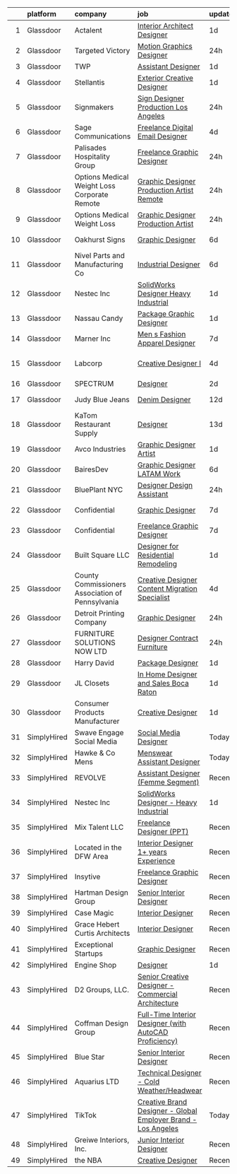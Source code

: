 

|    | platform    | company                                          | job                                                                                                                                                                                                                                                                                                                                                                                                                                                                                                                                                                                                                                                                                                                                                                                                                                                                                                                                                                                                                                                                                                                                                                                                                                                                                                                    | update_time   | location                     |
|---:|:------------|:-------------------------------------------------|:-----------------------------------------------------------------------------------------------------------------------------------------------------------------------------------------------------------------------------------------------------------------------------------------------------------------------------------------------------------------------------------------------------------------------------------------------------------------------------------------------------------------------------------------------------------------------------------------------------------------------------------------------------------------------------------------------------------------------------------------------------------------------------------------------------------------------------------------------------------------------------------------------------------------------------------------------------------------------------------------------------------------------------------------------------------------------------------------------------------------------------------------------------------------------------------------------------------------------------------------------------------------------------------------------------------------------|:--------------|:-----------------------------|
|  1 | Glassdoor   | Actalent                                         | [Interior Architect Designer](https://www.glassdoor.com/partner/jobListing.htm?pos=117&ao=1110586&s=58&guid=000001814212a049ada5fd0b03de4518&src=GD_JOB_AD&t=SR&vt=w&ea=1&cs=1_46e2f46b&cb=1654670926351&jobListingId=1007922302655&cpc=88BA482E144BE5C8&jrtk=3-0-1g511583fr17e801-1g511583tmfor800-9fd0f576879443e1--6NYlbfkN0ChYVx_I3yfZ_JDY3EFoivtqvi_stwnZ_kRt8Dowt_l_Q2_lq6OPK_66ev_XDoMU8-W1kqlk4CU_yZ85khe9087lINBFgWcZ24IPMLPqdh-zH4EoGosfFuo99_2mnJ9CumvgkC_d5FCmJ3KcFWJKNHcSiuSA2DuOqKQQgyIqAwgjv0dr2o0LELzM-oDh-HANmmVrQQM7nQawuUoOAOmqK10E-fw_xmbDWnWamaGtGbWXGT2IMS5_6iT1sSuVd8i29bFY7kIFSfsrbARHQCxSMwG8GBONw6TocsKQx2Yjlzv8eF-mi_res0v1-6YJD9iTkGAE0qGZfe9UU64mwuCeQuZ3BdP0_gEJX0VeU5ks4WIADqolwc6x1vU4TpU6ZBjn90BBHJKsvDWKceMa2KAdpjzVhp65YvTMt77sP8ZoYIgn0zurkxNPh0TxOzPoiLxXaDUJnnJWDQ_lt-9KcZGWF7Aa6x5cuzfrOSEWB7wrzOjMR5HpTiiNU0AMr0fcgYvjFHxo0TUTCUAnMUfoWQPou4quT5q0yYJlj4hGfBFQ3fTdc9mzvkBf061NMTAplAXW4yHcBDG8Zn2897hlJQU0hAz517VeDLAJ0ejgVeW-UmgMeCBmj0KDUVjRORkdLl9PZkjpAdd1QDq8eAFtZtCOwfek2dmmL6apChb48RNgti270pCDwrxYH2V7kA0-XtRWi5UCrWRLqZWDG4L7cdQpafelfDJF9pNmtU_68ZVWpQ1uj1CybQK5WgXHzfJj63wIQjt2dTnWru3OEee1Fw2UhRaV3B-8mAR2ERnFJIXPMwuKcrt59Yd0NAkPJpOn3u_h36Gkc-fRe0s8q5JrLuTZjLGIzBUqIQ3Hjfs-xh9KPUWnCnV5P7RGfNTVw45kip0qxx4nv36qairAX01XULrzJ1znOF4gcIECJ5Qk1A2-JIV6ZppPzVii2rE) | 1d            | Chicago, IL                  |
|  2 | Glassdoor   | Targeted Victory                                 | [Motion Graphics Designer](https://www.glassdoor.com/partner/jobListing.htm?pos=115&ao=1110586&s=58&guid=000001814212a049ada5fd0b03de4518&src=GD_JOB_AD&t=SR&vt=w&ea=1&cs=1_7ae98aba&cb=1654670926351&jobListingId=1007923407370&cpc=34670CD602BE5E55&jrtk=3-0-1g511583fr17e801-1g511583tmfor800-744fbf6023b05ce4--6NYlbfkN0DeyJ4CP5CzwT7broxeUwKBt3co1QwKwWitRQqJu2WRZwIvvUV1CfHw8cVOVf8XQY7sasaLfabx62yfqkfir8ppmwN6qMJ_tXtxMzX0BB4X8HACc4P_KTFi7Yn0i_VeVXcQFeZbWeMOFMEK_0FU9oIbRJC4XIzZDaNwbGMdBWmssOnrDrC-ohPvrp01sy68wnaNsz7E8394Br3-XGK0R_kAi4-D_UA3jumq5QQxboFr5SEVCMd7fwJgPrlehRkoetMZlVqFXKAjDcsw2RmNQE9ZkRE3joUKJpiq31F_8kGTNWjkNZcS43fwxTLqIu5ZBeJZSYzwrpBqSZWK_G8xU_3nJNOO1CMhFOljiovZfdbhTJfKfqjahq4oNUj91SLA5UrDy5lRIlF1jRV_u6_7KLsRrBbfTcRWwlDmHC1IxJVcAwOSGpKnEFX5YVh5Nq62RmmVmlKdtLZ_9MyHyiuhYQMC9uEk86fNg0iYEe_rU-Lq2v7jyJkP6YCeV4ohR_HTh_G2KaOt6esePg%3D%3D)                                                                                                                                                                                                                                                                                                                                                                                                                                        | 24h           | Arlington, VA                |
|  3 | Glassdoor   | TWP                                              | [Assistant Designer](https://www.glassdoor.com/partner/jobListing.htm?pos=122&ao=1110586&s=58&guid=000001814212a049ada5fd0b03de4518&src=GD_JOB_AD&t=SR&vt=w&ea=1&cs=1_ef88483b&cb=1654670926352&jobListingId=1007920750664&cpc=E04C949A9101C6A2&jrtk=3-0-1g511583fr17e801-1g511583tmfor800-2dab3366bc09296a--6NYlbfkN0DdNONLqhA8z6QrX6vw37qu8cGScUjPKwqVQr3YAsb4-1kF9zPio8EJ5ykaq5lEv6lVg1JoOYZE6o4Px1Or-9Mojzqb0Abd3e5oXoVbSrG853aPvhrGe9c2IhVAOV2UHopPIxdX3p4Cjt81OUndr8Ff2XqgQRtIPpU8W8k9h0_yQxWdV4D2CpR7cJhtVrwIv4K9chLlD1XbngfEvqOaeBCuYxZDG-5Mg0spjxOMw0qCIJRc29SDv9NIRephkwLzMgB61Nx2sznU45ID9sFHc97pWNmNkAH-l7CmV8i8ApIeP_kddZN4mYVC-ONUptN8SAlVqPOAsVFMqsZQ3tFhFL6MjETqzMtsGUSq5Td2QlU282XkPXI0efE-8unLgzPujjXFm2Fu_IMgP4kXxPGnP5FJgLjbCPR4LMQ8o-QF_sRIgTKaSi6n_l7c04P9KEQ16Ke6Wkwxe3RgzkoofEdPRh4wJPN-s-HnsQWvI2eYLJ0KMPAKfqi5tbO6x8HxYtWpnfqZGijd5zskHw%3D%3D)                                                                                                                                                                                                                                                                                                                                                                                                                                              | 1d            | New York, NY                 |
|  4 | Glassdoor   | Stellantis                                       | [Exterior Creative Designer](https://www.glassdoor.com/partner/jobListing.htm?pos=125&ao=1110586&s=58&guid=000001814212a049ada5fd0b03de4518&src=GD_JOB_AD&t=SR&vt=w&cs=1_4a63b225&cb=1654670926352&jobListingId=1007921414076&cpc=47CFDC01B3F81FAC&jrtk=3-0-1g511583fr17e801-1g511583tmfor800-c1526d8ff371c54a--6NYlbfkN0ACPwgM8vN-agjfeQIp8j7bA6rWcStjIJMvSUoZk9GVGT3PenFgbY-1Wm84y3oJmon-_j6bnVF3eCUYfXVvTL_8UC0tJT669R-yplQHuvhLK1dkt5e9wYxqq7JNdlVAp4U6gOtebRFHaW7xAQ5pliSof0UuHJCx_bpmGxROE3HVbWw9lNxOGi84EurBO0l7vMi0aQuc4_0Cx13WSSsnBfxV3KekFs3tY1N3qSGxdxO-ZPyQWCpdwZo51upog83GOfSTU0zR2R82go52JR8duXukXj_zVBbm26JrZnC_wfz1WvQhACmrIQtrqMf3b3nCA7p5zMN4-3gXFmwryUUY8f7lp4i_tGoUnGwTQUZiK46pd1TPNKlPdr515w6Q2esWvQteWK09A6Ll4y0yyylnL1U9EKLXIs9m3A-AvZRQyiHUQ4rVmXVEgnLJz1JlLlUGKEP-KpHQzUU3P8iiOwEbKeKaS-gBvry3QxDCWZFKOpyFsrs1AkIijjNj3t9SOphD5GJLaiIW8eBOMBlgoFUVBhpJ-0Dtv9Ue3geIcNilA0CRIw%3D%3D)                                                                                                                                                                                                                                                                                                                                                                                                           | 1d            | Auburn Hills, MI             |
|  5 | Glassdoor   | Signmakers                                       | [Sign Designer   Production   Los Angeles ](https://www.glassdoor.com/partner/jobListing.htm?pos=126&ao=1110586&s=58&guid=000001814212a049ada5fd0b03de4518&src=GD_JOB_AD&t=SR&vt=w&ea=1&cs=1_5284d4a2&cb=1654670926353&jobListingId=1007923980200&cpc=34670CD602BE5E55&jrtk=3-0-1g511583fr17e801-1g511583tmfor800-10e96bcfcadd21c2--6NYlbfkN0BzyIYrTMR_AjNKh_kvAG8N613gtHPANQ3sdLTkrtBd-5uEBpCZnEceerHXXCxrJBQSQZO7q2z6f3tCIcYwqZnvlGfiUXUZ-eyc4HTUCR5AW65rZRw-bt4z_JMNVyVtGXZ2zQQXfXJPZP6otNShTLK1Cf2oCSCV27bCHFP3Q8lcjL209PGRMatRNusUCELndjCx667gqD4xT3nN53Ik2-fc7q66ZfqpyP5BBkK-whKqcqTj_PiScTGMNEFPcedRJ01Hdo21rTL-IO8QsZllEJqpQBI0nGW8r4rd9iW4-uJ2C8zObaJEnSTaC4hbSfHdviS28FnUB_CNZ6JZPAASMPJ6V4ckET1K5IE1A-9MYP3nXwh7DyFJphw7BwubHU-CpDlvXd_JzGkJJNUBW8fYuR1Z3UBBSH2zNXbIXeSDyFRdyyjA0sIc7hZ1FxWM03-1yA8Gr-7y_fnvm4vPBCGoe8wo7fUzrmITsmlP7K6aIuGgh8Xo1AqR41c7Yq3XyIKFwH0Fw1lqsRvCKQ%3D%3D)                                                                                                                                                                                                                                                                                                                                                                                                                       | 24h           | Los Angeles, CA              |
|  6 | Glassdoor   | Sage Communications                              | [Freelance Digital Email Designer](https://www.glassdoor.com/partner/jobListing.htm?pos=113&ao=1110586&s=58&guid=000001814212a049ada5fd0b03de4518&src=GD_JOB_AD&t=SR&vt=w&ea=1&cs=1_212c313f&cb=1654670926351&jobListingId=1007916382036&cpc=56632219D727AB75&jrtk=3-0-1g511583fr17e801-1g511583tmfor800-9138dbce5ae0f4d4--6NYlbfkN0Bw4eilJLL6njo-bmuEWNQ4kNTbq7KRyPE7FcZd-Sq0cUNIlHWg1RmZdtZxYgPgvMKCcW470oMEKm9yUfH-WhpZfbhmF4BinsG6u2z6Sv0cm_laneQccpVMRJj7W4vUwLsothWtwiHVusC3CTakdu2x4B5fb5YmBF7pJm-ZDntAkSBF-tREePaSBYMZNMS9LjNcYcRaGRFP331QnemZqyrA7Sd_cqARX9OCkSgmBEUHh9tqAFmt9bG32hB_hiPgPuuhGSw0_RVAUoOC1GD9IEV9KUs3rjJiffbJ2NJNqGOBoityG4StJ42mgshpEoGKeoYJh2bAwj6Xr4lXKJd6pzxPybOrbdTGWf8-49YfiKwbDvlQ0jLHUuF8Kl9prxqLGOHuLPRkiFLbJCxtoeJqXeyso9nqUGNGeBKlowyRDedu2g8WtX4pF7fwghSWxN6VwZqShGqsDqx5CJw_4qPFzeusU_i-xgSKz_L6lM2p8e9Hy245fGBN3wXDsRRzreF0y58Pvj2umEVcWw6kE49DQoUe)                                                                                                                                                                                                                                                                                                                                                                                                                            | 4d            | Massachusetts                |
|  7 | Glassdoor   | Palisades Hospitality Group                      | [Freelance Graphic Designer](https://www.glassdoor.com/partner/jobListing.htm?pos=121&ao=1110586&s=58&guid=000001814212a049ada5fd0b03de4518&src=GD_JOB_AD&t=SR&vt=w&ea=1&cs=1_d656f521&cb=1654670926352&jobListingId=1007924335698&cpc=6BF42D0955AE9A34&jrtk=3-0-1g511583fr17e801-1g511583tmfor800-b405e2b8cd644ee1--6NYlbfkN0D-dciPH9-XlgGA_QM7HOrLqMY4F-XGjrsbE9eoo8PYvzP2YlhXXoN_7sRlTygH8jXsHW9AhhAerFGXSZzjzXUL-2FMcYLGfFffhRGLPR6A8Cxyaq-mxTzdhVDhKA4ZrfrYplTarPFPEoWbiFJaS0BgSMr4lpI52QJ-872kShdPl5U3VQOKBkvAVJDfmwkKnyPx7x_ppnlNqeBsDLG_aqZjhXKTCxtFPFCKctFVHQxmrbKS0pb4nG0coUbqif9YJ6mm01Aw-lL_qg3F2n1UM1QckuByYm1UmjEBFXHlpzCkAI7JHfnmaanEpv3x_SnH41a-uaDzic0rzZwkGaIBGZgi66JIQ7oHwb6Y_vkNJvlkTaqU19wYei1hK_pgcZsfji8hQ6XOHWP6L8Yk1ga_Yirq7YXvujapJzAlw6WvpagZeasmX_-ZbYm5coOma-Ffn7JQJh0KU7p97QlmoM08V5sgGQskhbsC1ZQhxckS253tqXJWbKQhd4pg7Z9dUHdCArBE4ZgYE7Lt4Q%3D%3D)                                                                                                                                                                                                                                                                                                                                                                                                                                      | 24h           | Remote                       |
|  8 | Glassdoor   | Options Medical Weight Loss   Corporate  Remote  | [Graphic Designer Production Artist   Remote](https://www.glassdoor.com/partner/jobListing.htm?pos=101&ao=1110586&s=58&guid=000001814212a049ada5fd0b03de4518&src=GD_JOB_AD&t=SR&vt=w&cs=1_b56027d4&cb=1654670926348&jobListingId=1007924226699&cpc=51610AD03C13DB81&jrtk=3-0-1g511583fr17e801-1g511583tmfor800-2bf8d94c5823c0bf--6NYlbfkN0AmAiFrx6EDHmlxYwsl_Sd7CYI91iAkAKqr5ypBzonM2K9-h3HOtVLToDNI3o_6pzCXzk4SrtVfH8J3kFo5wEMzD0DvpkXXecRMRlEjc7mH5J1zl8BnTgvlx2HxHTYNpVDskgwnFMZtj7k9Sc_s5P8ya22oMSSDmAVyrsZbNQaW9oTPC9sKCFNLDXQlymv8J1yXU6WCdK8IWkrJtdaT3pg6cJlZVRmEZNZXyXmL9SHaOY_Bp8vjfjoAiZt4Bxo538rvEhyOHWB0iML4U4S35FJFKEOI9m3s598i7VkBV1tfYc8VxQ16gocc-PLR-zcdy-m5ULlF-bNM3PPdmmHO7dt-Jeviv9ibrfESWduMaNPaeOVUbtn47LKgJR3dD0nygFvn8jyESVTmpc-t_Cw6nVhtPwOxkbMTq59A6metNBeP174Ln86LihvFvBVEvceERDI610Fo2TA9_JlcuLPjedxlDqvR4FkhuXH9-GHG-r6JxjvZcXzHTWJ_5192ECmOMdV33ORgs_PxEazABPzkh84kHYf1TuyAKFO9GlMJYuvHgveCbj4Lm4nP_FFU-iUeKI16vB19LRbtkd1_o-pdZMvngx3rdBoessldmMPktl9jdVWdE42_K08ME_g8fBHtIbuyB7nRXw9Rao5WIahId1CG)                                                                                                                                                                                                                                                                                      | 24h           | Saint Petersburg, FL         |
|  9 | Glassdoor   | Options Medical Weight Loss                      | [Graphic Designer Production Artist](https://www.glassdoor.com/partner/jobListing.htm?pos=124&ao=1110586&s=58&guid=000001814212a049ada5fd0b03de4518&src=GD_JOB_AD&t=SR&vt=w&ea=1&cs=1_f846cd1c&cb=1654670926352&jobListingId=1007923979748&cpc=6BF42D0955AE9A34&jrtk=3-0-1g511583fr17e801-1g511583tmfor800-f38f455ba19e750f--6NYlbfkN0AmAiFrx6EDHmlxYwsl_Sd7CYI91iAkAKqr5ypBzonM2JJqyCfMiKAVPXQlVaobxqqfTRD9k_R5t7p3fb6Nr_6mUs0s-4SejZ5v9JiDLJLlX430he_X_peQw3nXMWE8wGP3M0e8h8eMCQYKoPb5_Vn5oFBLQeIug6q2FTJHCLwbQD_LfU_us2ssQE6GE0utKS7ojxDLUGg0FhkksYhdnmjsKMnC6qvpPrONXanhkgCS4qweYJgQVP2fR-U9oanddufTfBaUqJpSh3RpLjJDr5fFid4F4CNFC353JuubcScsOJqMfzRnObXDZlH-UriK9Njs988bj5rs-nKxQIwPwnBXFwi9gnITWdDghgbIKB8OjX0AQq0l0-qHchCX4aM6Iyybu3nXvYpW2RvxNUJWPIXq7AZgHquNi97MvUSCZz4EuqDxcwsKyCzn1pvOkFvLin_TQ1oPJLoGtyUdr9gWBcyeIn2D78nwCnqWL85n_XCAyq7UC59zlI_B-f0HjN8qckk%3D)                                                                                                                                                                                                                                                                                                                                                                                                                                            | 24h           | Remote                       |
| 10 | Glassdoor   | Oakhurst Signs                                   | [Graphic Designer](https://www.glassdoor.com/partner/jobListing.htm?pos=123&ao=1110586&s=58&guid=000001814212a049ada5fd0b03de4518&src=GD_JOB_AD&t=SR&vt=w&ea=1&cs=1_94c5c547&cb=1654670926352&jobListingId=1007909313017&cpc=5FEB1BEB8E14EF52&jrtk=3-0-1g511583fr17e801-1g511583tmfor800-f2d4373451fbf4f1--6NYlbfkN0CScRUTDNZOIsfF0KgQMqEmm1HMgqXiKB7IvQHeE1BG9Sjv-t5XrcewyGRMLidMur5Bi2owjrALbeJvAWpW1KeZN-hKuJ8Omhw5lgaEeck7FdlGQllwx_i-QLZ466QJXsf52ZqXx3gntLWqxDeSbZ1T8lpmuuppNQZQ0NFHMNxgzjL3OobKHhQ0MYDEVg3wZPAeFK2KAkImqxpOqa0Y_S6w11iVILnctsxjy-PVaemJjC4VgXcjGIYwbCL-RcK5KhFD0ehUSizPpc2sI7Vc_aH-V7WE-b-TIGYbhxz-o-ih8UWmUjpCPA6hYgapQmNsk0tFPX9HfWVcEVkRPxM_nGHuLb6Fmcwg8l_7jiFCgs2wAdIfAccmjWtvj6rChZlePGlR-J66_O_Wy5huoV-5KdUkuUSsop3ezJzJlHKeCNafXNRJ9uE09-zyRjN-8WDeWPbY3bjFCWcz1GLowJPcDk81rA4Fpso0QR7smBMOaW-osUI-IxTCXl2K)                                                                                                                                                                                                                                                                                                                                                                                                                                                                            | 6d            | Saint Petersburg, FL         |
| 11 | Glassdoor   | Nivel Parts and Manufacturing Co                 | [Industrial Designer](https://www.glassdoor.com/partner/jobListing.htm?pos=102&ao=1110586&s=58&guid=000001814212a049ada5fd0b03de4518&src=GD_JOB_AD&t=SR&vt=w&cs=1_617606c8&cb=1654670926348&jobListingId=1007910217337&cpc=6E3BAA8A94CCAB69&jrtk=3-0-1g511583fr17e801-1g511583tmfor800-bd7b2e305f1033c2--6NYlbfkN0DA492wbdG-mJyk8V0qFMHCbq8R7PK28BlCWnzpB-KEB8A2BwZ4U6-kdqG8ddVIkw6iDx8wsakqmK14T3ugaLZr3FIAhX3SNVauMBDv6jhe76DZbWoShmheR6pNmwZdeNNl7125XoTxZ9oYnxSrI0Y7m1STKUB_tM1DzKK3-neFx_S9tzoTREJFwQCEuZj4k8OWkJLDqa5SuhzKgZp6lvOT1T2GXbJkwHyLfg_tQK1hhdp7uNCltSLJREsIEs8HS6PpMyn19IaMgDphZ0ThWWx-0reraXoojF7ModJnYfpE4HcgRysqijtoaBMblJTgWLfQfWTCnrXLPrLIZ_1A9TxclKD-u22sZWdCV4-pOKtBEoRYb6S9D5VZhiJB5TNAv9MDYEmEJVYZp2fG4HznlTCHTQFCo6IRABrbcjzWWJaB7cqtbFki9Su9YTienwqcXB0IC17zMV6GHq_58lBiOk82CyuGTwqqRqZyM3tgtoSCTbFcPuERHg3lR0RNcPZVYLqTZj8QBU1SE9S43UommYjAYkFRAa7Q8bGd7e_Ete-1J7jpe4tJ2n8mXPTX7v_qQWmXzM2QovFsaNJPSK8MzICGyvw6GM73b7yJFhKUbSMdF3xL3zBGMvvfCnkqKbRtVKK4YRJr874POA%3D%3D)                                                                                                                                                                                                                                                                                                                  | 6d            | Shreveport, LA               |
| 12 | Glassdoor   | Nestec Inc                                       | [SolidWorks Designer   Heavy Industrial](https://www.glassdoor.com/partner/jobListing.htm?pos=107&ao=1110586&s=58&guid=000001814212a049ada5fd0b03de4518&src=GD_JOB_AD&t=SR&vt=w&ea=1&cs=1_3bdc4103&cb=1654670926349&jobListingId=1007921947280&cpc=70E6D4E49C80165A&jrtk=3-0-1g511583fr17e801-1g511583tmfor800-17a42584b844c19b--6NYlbfkN0CdcVd3SDA1nO7RkKTAACmPV4xEt72Vls8LI2dqcgyOeEeVurxOhNiKtqH5w4lHvswx3jpidE1A3fDnX5gqbsaivzpWnP01eMNQN3GreoiJCGpqoXKmqCSaPyu_YZouj7yuwY7rTrcs7WVivvZWu6AtuAZy7MUtPNuybkgYclaFoFLTrwYSBXxofJJDnrfhKjAO_AzT0SSmqcx4O4ssvU9pwBSKAwRmAbNJETrrWRJMQ-0J1omVT37A-jS2sVh3vRe4aEedGq7hfoUVKwuOU3cNCPc83VSbtr1oqeuuacrHclqcRB86qvwU1DClMyIDaJOs64ZzJgKOB3VJkGnHV6qIpKRK1nicTgloco5f8J6cCUGolyVQ0XmqeUmCRxqiTxDevCIzGLxjT7yURHvZbFYil9lz8R8o1U1a-whfkuWhMhEdf3UHGjSs8Ym5e-BdQNCwC7mYrE8olvRTLGcALLTQ05bbv47KDscwbyZAP1hkodPKrW-43AmAwPh0prKrwTzrn-nAw_Y_eg%3D%3D)                                                                                                                                                                                                                                                                                                                                                                                                                          | 1d            | Remote                       |
| 13 | Glassdoor   | Nassau Candy                                     | [Package   Graphic Designer](https://www.glassdoor.com/partner/jobListing.htm?pos=128&ao=1110586&s=58&guid=000001814212a049ada5fd0b03de4518&src=GD_JOB_AD&t=SR&vt=w&ea=1&cs=1_68fdab68&cb=1654670926353&jobListingId=1007920863799&cpc=07D58528F3898F33&jrtk=3-0-1g511583fr17e801-1g511583tmfor800-6f79245cc840d023--6NYlbfkN0DdXCyICXvsKlMKBVu2wrjP4QzM4LY4A1iLdQTs-B3snIwHexhsnoQSQv4x8WC4n-wwhQuR__CHBWsmWU4C7bN7zm_vOiNzFwhbRf_vfopHclB6qCH6XkPywB2yo-WBOKAKv5baLr3vADMQ6Pk5Kc0dyT4oDl6USjbnm0YPMfuxiEwEhbUUNJjk9oG6o_za4PioKbMhZXPoowDrsVwlHZA2scaz8_efY6pvNJ06g5o9Gv8qZmUvSue4FcVAl9xfLN5EysWQ6uxskc5rG4lSJvmGBVBVLf0Ci0eKzm7fM-ZDWllTfiwQAz-5YSNL8cLim2uCwC2tCcisMa6U0iE5E078Oj9NMdP3cid4yXKoOQ87VD91gBMR8MkTXMZ-7-qz-Dpcf7XtFHK9oT-EOSx9iFrO_j8kKTKjQoeoJfWICAhmUZT7AqmCwYoDFbf2faji9VnMxSBIzaNNKuUWv125pVUw7o4FT5smvZhW5a9OYPfvQ-GegRFWOBWBg7vIq4CXeME%3D)                                                                                                                                                                                                                                                                                                                                                                                                                                                    | 1d            | Hicksville, NY               |
| 14 | Glassdoor   | Marner Inc                                       | [Men s Fashion Apparel Designer](https://www.glassdoor.com/partner/jobListing.htm?pos=110&ao=1110586&s=58&guid=000001814212a049ada5fd0b03de4518&src=GD_JOB_AD&t=SR&vt=w&ea=1&cs=1_2ee73f56&cb=1654670926350&jobListingId=1007907447875&cpc=4269A4BF187C94B7&jrtk=3-0-1g511583fr17e801-1g511583tmfor800-9a2492208416aa2e--6NYlbfkN0DeyJ4CP5CzwT7broxeUwKBt3co1QwKwWitRQqJu2WRZwIvvUV1CfHwZMq8x-T9E_fQZpl1X9iMsG83oTPGdcUKy4W18gDSUHNOFUWCVEFrWhBTV66TDCpAnXxzQBkXEiqckc23nYAGpIDXepmO55T-RzRyNZdN-on8yYAJkttbuvk7n-O9BH-w-vyEpK8LqsIi4fThlLoGQ5f49JXLGUQEP2msaWtrpkgb2RGj4_5TkRWuA4XHW44yS3QiohyWH0VrNPp0hsvo9V7ubikiLTmDtw-_HBQX2bu3XzlR3xaJA3xkl1K7QDawKv1nuxmxgvLaOghpClxkS61RayD75iqFXD0hQ91ruD2lkYK__hJW_7sqzOwTjrbJOXzj0YipLeZ1OSvX7ij5-17AvrmiW38qp80WkoAhxas-226-PtXjr_ZAd-Oj2K-5Sxjz8AXaOxUvXBYk3qBIvtYQQEPa3qiMOdkS1K2OfPrQzRWygotl_w5nnNnYbb1rzvhRjn8J7Vl7lxmODdCr4RucIsgcajkf)                                                                                                                                                                                                                                                                                                                                                                                                                              | 7d            | Commerce, CA                 |
| 15 | Glassdoor   | Labcorp                                          | [Creative Designer I](https://www.glassdoor.com/partner/jobListing.htm?pos=127&ao=1110586&s=58&guid=000001814212a049ada5fd0b03de4518&src=GD_JOB_AD&t=SR&vt=w&cs=1_ecccded1&cb=1654670926353&jobListingId=1007915322097&cpc=F41FEAB56D215062&jrtk=3-0-1g511583fr17e801-1g511583tmfor800-eed278fc452282cf--6NYlbfkN0B9bOeWx5nBiDfSdbNo45Jf8B0hexpqt5VGYU8LKvdm0O-tSI42I2O9K_y_dZJFbYyGdhj_iFaUImTHZPs5yS_2wWT_UN-4t4nZr_R7-JGsCnGSnBtb1aOe7sHqoIE8zlKPAhSRVWh0USF5TDUi9gy-s7u_1oxNkW24aQHPHNXWgcvEUpnqgpdqFAkFUVrjG7d7XXkXdFLnAfaS_4Jz8W1VoCnk5jlAP6cPTCUotm91WGaOagsTMSfPlG_81FF7utDJDAlA0TcjeMn6eo9r0kBZcPgJ5--yknExDiKv6xPKk3WhtxmxU7qnbY-xpnFY_hX0nG66pZ4wfCqo8hzWpXrXxzrwx1-ISqfC0_DCPUw0I-3i6zVTZ3AQvHXAPtX-pwRVPqfHAk_ijDeGGAjHVTyBJML_0mImYQYcmHa3WnynHpPpV1jhEtRLfI0Eo_6Q6KbGyvbp_EtkjvSrHe6TZZiBfEgvJ7AfaK5c2WNCJf9vxQ4H2IIcqbSqSxi_rUGldUbd94t7Mrp6BugIbPVqmoTG)                                                                                                                                                                                                                                                                                                                                                                                                                                              | 4d            | Research Triangle Park, NC   |
| 16 | Glassdoor   | SPECTRUM                                         | [Designer](https://www.glassdoor.com/partner/jobListing.htm?pos=116&ao=1110586&s=58&guid=000001814212a049ada5fd0b03de4518&src=GD_JOB_AD&t=SR&vt=w&cs=1_10fb9abb&cb=1654670926351&jobListingId=1007919480152&cpc=C63BD00756FD6F58&jrtk=3-0-1g511583fr17e801-1g511583tmfor800-a3f6a50813156491--6NYlbfkN0CeXNZYxOzgf11O9-TFJft4I5QLQjKTqoL33Rtx55G7TvJvoeF0OvnaEShlzRsRct0wqaBCGqaTlOJeJyJbKuWaGzd5yoJaC_6M7c7qBAo4vdRxJ12A5HRGCwuev9tShg1vPRXlOjcFFnDX-E2RhUlPb55LZ9GadXjrxwCp3eMYU72WBZ9D89blI7syFTMMfl2hx5cHpVQwJt2Rw6miEhl19orjJu1cATIYJ16ACXMCV931Q6sDd46Dtd0GrukiSHefT1IVYYt1RFxS3l-4O71Q6bWN7h4u2BqlCy2sq4xp98sDmu99KhzXzI54tSVj4uhBmhVNeG5FDTJJ4PQtZ0r4-8AbDFTsR2oyGoy-t6pgBEXeG3UDsg4J1TX6VXdHPyyAnGlZ-0GZvpb54KUIVc6sOfgR2XjnDmdak2EgDlGHyuH6AeVm5b7FxCpCtyZ4Nhk%3D)                                                                                                                                                                                                                                                                                                                                                                                                                                                                                                                                           | 2d            | Denver, CO                   |
| 17 | Glassdoor   | Judy Blue Jeans                                  | [Denim Designer](https://www.glassdoor.com/partner/jobListing.htm?pos=105&ao=1110586&s=58&guid=000001814212a049ada5fd0b03de4518&src=GD_JOB_AD&t=SR&vt=w&ea=1&cs=1_87bef86a&cb=1654670926349&jobListingId=1007895103269&cpc=86909932B085C667&jrtk=3-0-1g511583fr17e801-1g511583tmfor800-f42c383fd60b05ee--6NYlbfkN0D6OFzErIGxTTHmiNy-5GsoB6lnCdVYHSjyG17Oe-EpQDcCfx67lnoWIN9KfObcMBGOROQW_qoARaA6R2-sHQg0d2aGvchxJcyhkMggt7vlMR1nHCdV9J2EhxoYnuqs6gCFNefBSA_lx0NgrQyWpVwkZ6KAijfvnQA3a9qHi-KmcRjK9T3KLP-PfCFWQzPjHE84KT7Egn3e2XfvQmVs0ijeOBNG9T2pK0BnlsVOJUBMab9-PikzjvpJHJliUMf3j_kUrRk1ztYMWZF0ArLSYiV8N2jMMjhqwd-q7sLZw33RTP8Hpn6-l85jJp4R7wMrCx7MOltm03fYLSoAo8XuEhxdt2tHOcphEpJzJhjgn_dgD_pNL4m4Qg1nXwDb1mXG_WmhCIlBN2JaZqze3UjJPZrdXYv7ssY_QQ6LWrY-XxE7l9rlIckNnHdAT8axNBBLXHHf4plCEr07jK2Rxg5tCY9JbLlDj9YJIoVTaLMW9-Kd1rnfkIzLo6IATzUCIxXfurc%3D)                                                                                                                                                                                                                                                                                                                                                                                                                                                                | 12d           | Los Angeles, CA              |
| 18 | Glassdoor   | KaTom Restaurant Supply                          | [Designer](https://www.glassdoor.com/partner/jobListing.htm?pos=129&ao=1110586&s=58&guid=000001814212a049ada5fd0b03de4518&src=GD_JOB_AD&t=SR&vt=w&cs=1_fbdd914d&cb=1654670926353&jobListingId=1007891750093&cpc=036CEF58F9688075&jrtk=3-0-1g511583fr17e801-1g511583tmfor800-9df93f6d62e82dea--6NYlbfkN0BwDIUq-f3_IN19aT5ASHDwECmRzvJI28aE8NZTd-w20d5u4L9OM0MmyBC3g6LhdfnwJOcUEk8igAw0ln5wh0_1jGIXdIJxADHyXZLn7-3WMdet2O2_m9zsdaONhSBkcG0Vg-5XQFr7WwQDr8tXUd-dvTQQiPUP8YgeqplkfRk9yMLLJ4maFJpp87rLj6jahUVECD3OdhtNovQjXJpNgK-qMYD-x_6BXJ1Nxi7nX_5LP85Q8C_bAFNlSzpwqMqwdcuJEh_-Ss6Tbx4vKING-Nwk-mO9cu77S6HsvJZ7yHzhZEQfqd5NIJtcL1d8MPCZWjFuGFcIkIy82rcpzbLB6o_flIf9CQVJerI9suDxE5KAh9cbMATPO4n9LSBg_8k3kGBfp_8563pFNKpSWvIMD50XmjX9YXMxOQAr8xP_eDdNjVf8bokdb36n6PkdFEHhpzmoJIsIMbS_pAiRdSQzh9QauH2dYzsEyJZGAUN1QVBBZYh2ruNH0GRufl_y41cf6dw%3D)                                                                                                                                                                                                                                                                                                                                                                                                                                                                           | 13d           | Kodak, TN                    |
| 19 | Glassdoor   | Avco Industries                                  | [Graphic Designer Artist](https://www.glassdoor.com/partner/jobListing.htm?pos=130&ao=1110586&s=58&guid=000001814212a049ada5fd0b03de4518&src=GD_JOB_AD&t=SR&vt=w&ea=1&cs=1_6910dd4e&cb=1654670926353&jobListingId=1007921304667&cpc=6193B0C32834B022&jrtk=3-0-1g511583fr17e801-1g511583tmfor800-91db6ecd0fbbe5cb--6NYlbfkN0Czgt19Y_Cimkkt_sNiHJBglcoit46nAJfSHrpDLEI8ZyWeW0yWOPk2bGyqEFvtfv3q0KMbcUzcAU6IqbNU1ubN_ObaCNMMHadXVD1tWknqlQUP3sJmVyb79eMCe2-MAk_tyiyCG6OC-uHSVYWIQA8e9pkHg4jO455nuvpzDWrlEfA_4rzzBNE2Ys6Nie2Q4EJ02H8NTvahxpTH6Z9X1O89zeZTXWHNwPSCSyZ0uc9Yz1IdbxtkqCDfock9XXSa3cVI7O7RmDVDuHB7ib9W4wxhJSmdpNIPoQrc7UZo7Yn274OlqQ8i05cIrMmow6YF7UJww4Z1vOxU0KMNs5ki_rAc340ys0SkmH8Izi1mwiOzCy-fG41XjUbIHWVgaqQK--Unlit3jYoynq5iGVYJrMDal0iVidEDYEk_2bGYPb0FIMDyQSje9uNl7lXXJVpD2amGAJwJmvLiqAdjfaM58_Xg98KyQEkFr4o7vL_pn_HvqAOdJC4BTHl6ZQrC-mQx3go%3D)                                                                                                                                                                                                                                                                                                                                                                                                                                                       | 1d            | Central Islip, NY            |
| 20 | Glassdoor   | BairesDev                                        | [Graphic Designer  LATAM  Work](https://www.glassdoor.com/partner/jobListing.htm?pos=114&ao=1110586&s=58&guid=000001814212a049ada5fd0b03de4518&src=GD_JOB_AD&t=SR&vt=w&cs=1_331bc815&cb=1654670926350&jobListingId=1007909606870&cpc=F41FEAB56D215062&jrtk=3-0-1g511583fr17e801-1g511583tmfor800-6e824d0ec6b315c5--6NYlbfkN0BfEGkshao4EhrCCf7LYqKO8VNtf9vkQrewuI3DmTR_-FNjQOZq6FDCm1wcPTrdsPdLSKzVEygOApq72fsDkHD1JO8qXoNlZRCjiiEmgaHs8VQHP8mjQ_IyqmJcAZTGiB5MTfkrLXwDdQklgouhZigDHk4Ewi9YYAF00Cnzsk3jTPa3i4FPVrE2hjvSuyC24hRFxw0qyT4aBYvZcKSVdfXzFL5qHkiSuBKrXikxiMBB_qoSda9DeHR0YitJclLHzhmbecINzeg86en6zPcjFhJ2EiOEQkEF6k68TDQB1B-WP0Mh38ociaBRsFNVyaLeGAcka18mgn8Omelu8UzVdCMNlxQEPga4brKePvlL752qcSI5EMn4gBbETRJyLgxY-Rupbe8RCKdw8qVfRo4LCvVFBCMUkFaU9Bn4ybmQAdEfjge50M923y_-hZ489EqqEGWlJIjo1m4tJqSW036h0Tm1EbFUFCnlCcsb2nbJw1pYc-YX6PueZ3RAG2FcU_W8XDuv_4lW8gbLmfZiF8vmDhj6ejJtigeqeqmlmAgWopM_pXAJ707I4_5Y_OW6ue-q5jstV6SC5TwsUXauaUQyI12A)                                                                                                                                                                                                                                                                                                                                                                    | 6d            | Colon, PA                    |
| 21 | Glassdoor   | BluePlant NYC                                    | [Designer Design Assistant](https://www.glassdoor.com/partner/jobListing.htm?pos=109&ao=1110586&s=58&guid=000001814212a049ada5fd0b03de4518&src=GD_JOB_AD&t=SR&vt=w&ea=1&cs=1_a49c17d5&cb=1654670926350&jobListingId=1007923850312&cpc=973E6D846143997F&jrtk=3-0-1g511583fr17e801-1g511583tmfor800-91f543ef99e26873--6NYlbfkN0DAwgduWqBP7ymGN-lTADpinz2i-23XbRAyg5ywqS-MDZ0s1IhyBz8qnll4ngTdym1rpnRunjCwEuCAAx4ln_r-2dkySqdaQOzykfWs4hJiwiCnB-e-2NGmwfDfei0WEKOv1LtdGyWems5e-mPMp_GPeEpjf5Q0xa_5KQcErNCeQWyvxSj2sacdrRXxb3IMQYpVYC7NoCBjWOfQVleLTeBz1sJASaQkKzPZg6iZGi0-Z-gxL9e8IF3M2gNrTkSq3wt2ZCPgXGnbNmlH-uRSVO8AtRSaD8UuCwNmnSwqqcmCpNgkHLYzw4NBgPULcDU3o4duOrcCBCXS1ljBMv4xy9bkyEKx4F5VYjiSSnTtYPmi822tQbeUlrdBoLOyRZvuWCbLmRCCdLI77AGGoluw44BKN7PADzI8F3qcEzuWJVdJaKRBsuujQaeeNW2dB-aEYta3WaI9KPtbyu_mg78nWzfYAqiWbe6cao-tRF-O-qqg4Zcc2qZyVeQESnaCTJCy5W7khBP3sQw6Gw%3D%3D)                                                                                                                                                                                                                                                                                                                                                                                                                                       | 24h           | Brooklyn, NY                 |
| 22 | Glassdoor   | Confidential                                     | [Graphic Designer](https://www.glassdoor.com/partner/jobListing.htm?pos=118&ao=1110586&s=58&guid=000001814212a049ada5fd0b03de4518&src=GD_JOB_AD&t=SR&vt=w&ea=1&cs=1_2de598f6&cb=1654670926351&jobListingId=1007906448952&cpc=A356F292FF34F670&jrtk=3-0-1g511583fr17e801-1g511583tmfor800-6deaec60b43fe9b3--6NYlbfkN0DHCUXGuOydi-xYFjzSZBoGOuSnOBxDJDo4sdnv4prR3Umh3nqGc4XBHvalpSMEWtyNTMhL6zGUstnBVusy5-yr2jUSYh_I9SYc8rdFL0DDyMopbGBpruuxqYzF26iAETZoCdsCf_8zU4gGaydk1vfDGjsKVv_pf8AKVQQ9jnMD-HAbS4YRGzcvS4BqwRjwEbDGYU-I5IZDuTAj9xcC9J8UGuBMdkj0Jpjodsn9mRvlQT7WvOdXikuKSskVTN7jNbqKy3A4H3C7vxKfq1HGS7GL2hy9IW8zCe7vZtPoJ41Jdcz6v72hv3GBecEnQr1NTKx5SXpf72tucMdv4FkbsTneMGbLmKnMkQp0qtPEhG2Q-RCe6OEpGE7KkTNzvq-nNEAq0Qdj75XW-YGor4qCtn78UxiuhnHTU8vpMk3iO3G4neUXTLuzCq-PuDA-tPgRFDpKZ2jVs6GaC7W4dMfzkw-BCv_DtG9-rc1UkubjSnPY0r6z-uT05ZrRo2AHLrG9qIQ%3D)                                                                                                                                                                                                                                                                                                                                                                                                                                                              | 7d            | Los Angeles, CA              |
| 23 | Glassdoor   | Confidential                                     | [Freelance Graphic Designer](https://www.glassdoor.com/partner/jobListing.htm?pos=111&ao=1110586&s=58&guid=000001814212a049ada5fd0b03de4518&src=GD_JOB_AD&t=SR&vt=w&ea=1&cs=1_d9c3b522&cb=1654670926350&jobListingId=1007907463958&cpc=2CAED5C921A5F994&jrtk=3-0-1g511583fr17e801-1g511583tmfor800-aa998eb2b6ff81f1--6NYlbfkN0AXmc0ozA-ng38EaH65ErDf9X50qwqtw0EVv_aWSftMb4XYgkFokbHaBTL4PC5j-dByB5D07M8KP08yY-yhkVOnSMav7WhqH6rF2ddrUKfninvf5CXgjVsSNwUCdOhuHss6vcsobFZm4LAk56zy_uh_8ht9OuX6D7z3LeuEWOhmKnV_d9Z7aP8L6Xij2sw1D5KfkXzV9wOb3869KKksqY4CbXFNw57lLoiBowTaG_WQeJsgp09LdD_aDxUC_Z_cZibEnFL1HWTkoLV714dp6Ek3K2bnD52647COYChlp6Zv4F4z2jln6qdurqKgPPWMIYdNBJSOw-HmykfGY1eFGrCesHn1eZqjl6_y0Zv8m5avYxK-Cqg0VGXweNOI_S4yPLxUUcUnrj1akKG7ozFN2E9CIoF4XXPygbkN-3O28ZXsKs7e28o-6pKNpvo28hYhxWOcFwwQmjuLV0fvykyWB62YllkGa5L2FgVfV4Yk79PAA4PbjVyX9pMzZ5yQSsg2RO4%3D)                                                                                                                                                                                                                                                                                                                                                                                                                                                    | 7d            | Remote                       |
| 24 | Glassdoor   | Built Square LLC                                 | [Designer for Residential Remodeling](https://www.glassdoor.com/partner/jobListing.htm?pos=108&ao=1110586&s=58&guid=000001814212a049ada5fd0b03de4518&src=GD_JOB_AD&t=SR&vt=w&ea=1&cs=1_a66e5dd8&cb=1654670926350&jobListingId=1007920973623&cpc=859E8375EF74B3CF&jrtk=3-0-1g511583fr17e801-1g511583tmfor800-6da4e28873e661aa--6NYlbfkN0DukAwDndutArnS8OT3znlJ-TW2KpK_7rZjO0LfXc6UVH5gGuOvt159ibjMogDeDzjp29eL1AUHQu5HRWEr0lD-N8kqNVUFGFcghkRBMiiTluvuBBohAxQeyeX4H8dh-9lbzb_xhUkQIuNlU_-BA3l748XjEPP5PFRrpsC8uqjq-fpdCn3LaX66Mqq8ALCWgjSNg69UODGyQl8ADYi1Eyhrjhfb0h8Kbdaj603PJ19LEdN_ej9tYzPMhHV9ewBdnOwwKmN2lsHyBCarDdG-g2gnocxNqDrYG3iMf_ciPQpBf3PLhRDp7dM54Q3h-3QVf5cqeSPHtSoUHuzpVlEeRBaQ-mUg7jFXy2vbLD3W1bfikJ98VgL4FbrPMkTU4ZO2EwdMWVFnMtQbD2t6suskdBvh3_cWzCEZjeBepHzJyEcODw-HUlPikcxGzCpCwTIrOAsG7U8zoHOCMEcwI05yY1jMqScQje6cwCsDodAwB9ANc1hGvv1-OioUixdSHmoqLFJaxacWVHdHjDS6hz1nLB1K)                                                                                                                                                                                                                                                                                                                                                                                                                         | 1d            | Seattle, WA                  |
| 25 | Glassdoor   | County Commissioners Association of Pennsylvania | [Creative Designer Content Migration Specialist](https://www.glassdoor.com/partner/jobListing.htm?pos=120&ao=1110586&s=58&guid=000001814212a049ada5fd0b03de4518&src=GD_JOB_AD&t=SR&vt=w&ea=1&cs=1_c557cd15&cb=1654670926352&jobListingId=1007916095190&cpc=32EE424DE2B657EB&jrtk=3-0-1g511583fr17e801-1g511583tmfor800-7ec5fec0b0492594--6NYlbfkN0D2qltAMJYFPl_N3ElzS-DuMThvMdU-y81t1iy4JkebmI5VM-JeUG_pAEo33eqBTg3q_5uWH_qYw3Q2g7n7_AUlHxkxi1eK2mvaqZcjYXUMVc6tnv8RaaU70TG7DK3PFVMgc9pK098VLf683SXj8qXTW8BiwDNzq9-SAChr2ENsdFj2KZiqWdFdoziDDJ3rP-EihCSs1UzE3cH13ii4prvQkjPJIniSmCml1N6MnOVaA51cFNv1zPQyfTkBYkTTxmvA7KFgD-8e48gNO6fnUa5HgGqxcBram4-XjgbzlARS85gKocXnFUiW_Ox8iYWsz5lbm98gAzNoRJlUgfPlPlNm90xUK3Ua0uq0bgHA5QflJTxGJwkHoaBA6Av9ptJ9oPksKMbaNmBsk9KgGW9x4wsxxHDVHnaaTFQEWznz8iuFGMPg4nVRrDQBlg0ucN5HY6UXa8pZ-_BGzXpapq_lzCyNdf2VeLRk0Euo1uV2CNIVXR0LfOBrPf5xlVHcXkn44ss%3D)                                                                                                                                                                                                                                                                                                                                                                                                                                | 4d            | Remote                       |
| 26 | Glassdoor   | Detroit Printing Company                         | [Graphic Designer](https://www.glassdoor.com/partner/jobListing.htm?pos=119&ao=1110586&s=58&guid=000001814212a049ada5fd0b03de4518&src=GD_JOB_AD&t=SR&vt=w&ea=1&cs=1_eef4fd00&cb=1654670926352&jobListingId=1007923406271&cpc=ABD31432EBADCA3A&jrtk=3-0-1g511583fr17e801-1g511583tmfor800-564d8dfd36e1b608--6NYlbfkN0BTT1lo8Jwdy_hu5PBsWOg-OgEs4ry3bvHurgSPaoaOHFdDZOT9dYBgCyAKPI1kxfK1rM6gnE9ewcR9LN4wdTXJsiWUqd-Pl2pcfybUrDRi35q7fMrtu4JoXgtLVnSIuXeB8PnQzIQnH75UIuYWaRueEjowk_OuuZHWYvRoOj4EYYG5qO15dToU4o2Grb7gHbT0rcwjPExL9gyWw8mR0BrzMm5FeamFdO5ugwoQmOETAMSo10c9mKwnhCkb3YgIUi7KowgXyx0CFdFEjWK_hIZoXfBKV-8Lfk9MPN-beZMCxCEvWSbyatyH-CLR7uR0GiWAj-Yzi33DTJbuQ11KO8NhjwVUG6ukqbBI1NqRcVLM4gBUubm9qpo0JK9cvdHpWePk90GnbFw2DvviZ8SfVnvuzbujLOXiSHsbIiSB4LyhBO_GuEFLzkqmD8WofBPRgh0o4mrTlxIYxnvVE3pYjsIVW5ra0gOakamJVEiMWjajxp-fojU1mjvxtseUR4v15DqvDlvnpMN74A%3D%3D)                                                                                                                                                                                                                                                                                                                                                                                                                                                | 24h           | Milford, MI                  |
| 27 | Glassdoor   | FURNITURE SOLUTIONS NOW  LTD                     | [Designer   Contract Furniture](https://www.glassdoor.com/partner/jobListing.htm?pos=112&ao=1110586&s=58&guid=000001814212a049ada5fd0b03de4518&src=GD_JOB_AD&t=SR&vt=w&ea=1&cs=1_e7477a85&cb=1654670926351&jobListingId=1007923489210&cpc=F9A77EB4FA44235E&jrtk=3-0-1g511583fr17e801-1g511583tmfor800-43de9c62a464e9b2--6NYlbfkN0CdcVd3SDA1nO7RkKTAACmPV4xEt72Vls8LI2dqcgyOeEeVurxOhNiKAV90vdltyjAMEMdRRzu4hHBG0or--8IZmzmZl3N7eZbBWoeImdlc_I3ceGz4k_F2sQP9XeLsiZtK4ywpavcyDo3PP0hCKAFCWpSkNB7jYFlJRsnJVji2fmbhMovIdT8TbsDqbVkcFBbRlfnutcOWHwGlrrs4UsBybB7i1JAWmWZc3piwMQVJjCm-JDy58751pjjdEYZ_rWZRwbIK_id1_vl07u-v6DUmzHDzW15izEBKesaEC5MhEI9Ut-yiarpRGnI92ImCpYpoPjwcfMnl1YZosq7-86uk1lRzLYzJVQTyKv3XauP67-lNyxye9rCn9WE39_TrapIjH95GqXTOvj9MlPso5X59S-eO0dcD9wC0iP6ze7dmFMDk6Wg4DE41oNExuict1P6XXxvjFRlYsbdQt_U9ZpmdUtOIamkMc8cwAbNfqyW11X76nW0Y8tw8tCRpPxYqyl2EJZxQUeto1g%3D%3D)                                                                                                                                                                                                                                                                                                                                                                                                                                   | 24h           | Dallas, TX                   |
| 28 | Glassdoor   | Harry   David                                    | [Package Designer](https://www.glassdoor.com/partner/jobListing.htm?pos=104&ao=1110586&s=58&guid=000001814212a049ada5fd0b03de4518&src=GD_JOB_AD&t=SR&vt=w&cs=1_fe435e07&cb=1654670926348&jobListingId=1007922093164&cpc=C466624457DD16FC&jrtk=3-0-1g511583fr17e801-1g511583tmfor800-c73860af2e371f8b--6NYlbfkN0C2Kxy2UJ_Pvnd4od3WrkCWO_kqcj97eYDc0kbVAzRhDi2ywKUcguo9BRHByusGnjg3kmLUXU_i7lefnfjaUm1QM4NfD7ZpoySdt9IPt61IoPdiAbES3LvG6ddx4Vv7n8CNZC7_gFVBusF8hGP4W2yK5Ra6JK5SlpPuMlKNM4lTDfG56jjMC7z3Xv3dp1BtuEF-LXfLQ8h_wrzjE3QugJ-z6hyrW80YmEU_0VcqpVCkNyp-Z-IQ7_Kkbx4QSykgYxhc5S4PZHzGc3TEy-OTuNvKcXYHCsaTrKcflLebRnvyPoblyHjzsNnUgiJAHqGqwpVMXIbDUKwtTan2q2VdOdZvDp6sjtReu0YwZMutlpiwpGUYC8ABnOnoM7PJWBeEUBZO90SsgPXDA1zux379EH1EsXHDPCT6AtLH093YQOOPlH31ZECuC_U6CQ_dM3kVK5rsQKNfTClQ7SEaLfYeyT5W3sIYXFEpUReca8qCJT944szrKcbD1mqCK3Kl9nEiETFnwyKeCGkZ2X2uJZvaxzq1aGUCg2TRaWw4NU12kpqNRKzHsCC7igR1Ov0Gn261I18%3D)                                                                                                                                                                                                                                                                                                                                                                                                   | 1d            | Medford, OR                  |
| 29 | Glassdoor   | JL Closets                                       | [In Home Designer and Sales   Boca Raton](https://www.glassdoor.com/partner/jobListing.htm?pos=103&ao=1110586&s=58&guid=000001814212a049ada5fd0b03de4518&src=GD_JOB_AD&t=SR&vt=w&ea=1&cs=1_37539bcb&cb=1654670926348&jobListingId=1007921448336&cpc=EE88C8A3E1CFDFA5&jrtk=3-0-1g511583fr17e801-1g511583tmfor800-464db480dfa47df8--6NYlbfkN0DZZww-p_mr8GWlqIRBY21Wjl_Fk3kglyx5_HcxykVqwa7Oh0kVVaxe-bL5fz-V_SVOz5ebRLoWgJYM15OEeFvJKIib3x85jw73Amy-iE9_LWiECUARNiHPWKGAhgBSLPTUwd6HQ2T4a_M0kZUYDBKajInwArD-GWq8eMnIlhxMwqe14yBh88p5vkxhd27UfkdrA6kj5TBIBcfLmidDZWsBtKAOwzTzHaDhQrMg07nfeE47IadZTa19mmfMaEdlUpPbMnP0P7W3E2VkbqKWx2k_3CjM0ijOw3yGQV7ym0wdJQ3XnOqw8pQhiNhugbwhcDzwnossqE90RsOFa4UBJyLTDHZSd6yzuifyZuRS8DXXaorV3Z4G2uewwHddQwM4Miem9TJJ0BxPqlyxRhgtT7g4C7UTCk4dljrak064jc6MjtI7eSg2s49zmspBRiozNLP-zdpW0JibhAyrpKwDYDHAPnFX_dGZ0xy453JCFRh3ixTTm4A65Hl5ygSpvtwzkc5Uf98nNOh4vHZAGObIn3JX4YpngrKx-7s%3D)                                                                                                                                                                                                                                                                                                                                                                                                       | 1d            | Boca Raton, FL               |
| 30 | Glassdoor   | Consumer Products Manufacturer                   | [Creative Designer](https://www.glassdoor.com/partner/jobListing.htm?pos=106&ao=1110586&s=58&guid=000001814212a049ada5fd0b03de4518&src=GD_JOB_AD&t=SR&vt=w&ea=1&cs=1_1302f9e1&cb=1654670926349&jobListingId=1007921111656&cpc=7C0AF3FAC6523A09&jrtk=3-0-1g511583fr17e801-1g511583tmfor800-07ba52a0e0843b5e--6NYlbfkN0D4nuovUOU2dPryPr7-xanE7ZFWASvaSyNm3BqXIbrO0o1lVwK1N8YVWBMKydOCk65UGpXMC33s7OMfpfaR7hX2BAL9GdpsUk30Srx1fmpGzIpU9eJt---yNsf3KkyMVhdTPqMfpkpw6PJMTS3R3hGwhjPyFfEvbCQ2JJTfA6o9XbcYu5VQBN9DGxw2U29wYHoR8ye8HnwqcHb4Qc_YWWW-tPikg8TbWJiqYQ0lB6cu7763uzORSYpKroOnF80vwFksg0qdhJDnSDEcFuZr48dzCRVxhUOXaLNCQrvb6bpi1RPE7Xz6RfGtWHvjI4KgoDf23OBsvjIvN6szJ3PdSluFdW0HLaoaq-TdHX5gnKhOD3pNZ7alMvTKVyHyxJz0cevLZArfUNRuieDyWvGO2ovvGSK3TJly4H8utJbZgU5FBBeMHKnHpwM1Lg_ABlqeiHrXh_ibIrrig7ADuqSLt_Ccmmlp9rJrjPU42iSkGXmeZkoHx9EpYgp-49RFyY80iNk8A3cYSZyFjg%3D%3D)                                                                                                                                                                                                                                                                                                                                                                                                                                               | 1d            | Los Angeles, CA              |
| 31 | SimplyHired | Swave Engage Social Media                        | [Social Media Designer](https://www.simplyhired.com/job/vN5QMWtOlvEkB0BqzxCwtFTHv-rs54eB_WrjHsP0bNDZcWV29-56Og?q=creative+designer)                                                                                                                                                                                                                                                                                                                                                                                                                                                                                                                                                                                                                                                                                                                                                                                                                                                                                                                                                                                                                                                                                                                                                                                    | Today         | Remote                       |
| 32 | SimplyHired | Hawke & Co Mens                                  | [Menswear Assistant Designer](https://www.simplyhired.com/job/nDEF-Vune3wPIwI8aB7OPlcMHgWbwV-6osN15R_sU9ho_hLV4y37Yw?q=creative+designer)                                                                                                                                                                                                                                                                                                                                                                                                                                                                                                                                                                                                                                                                                                                                                                                                                                                                                                                                                                                                                                                                                                                                                                              | Today         | New York State               |
| 33 | SimplyHired | REVOLVE                                          | [Assistant Designer (Femme Segment)](https://www.simplyhired.com/job/l0oyA2B8kI9dgTp3raApAB9OK9YR7unA31t4EwqIRPkA2RPFRf0oDQ?q=creative+designer)                                                                                                                                                                                                                                                                                                                                                                                                                                                                                                                                                                                                                                                                                                                                                                                                                                                                                                                                                                                                                                                                                                                                                                       | Recently      | Los Angeles, CA              |
| 34 | SimplyHired | Nestec Inc                                       | [SolidWorks Designer - Heavy Industrial](https://www.simplyhired.com/job/esP2KfxC1id6DOheCc9IkJ7fg9SZx7kSu8fUIMjUVA05UJxeNjYT_A?q=creative+designer)                                                                                                                                                                                                                                                                                                                                                                                                                                                                                                                                                                                                                                                                                                                                                                                                                                                                                                                                                                                                                                                                                                                                                                   | 1d            | Remote +1 location           |
| 35 | SimplyHired | Mix Talent LLC                                   | [Freelance Designer (PPT)](https://www.simplyhired.com/job/fAAF4ogkRrv7XBdtP0ve3QunCAkuka-LIsAUr9HouXmjmCnY6dPnnA?q=creative+designer)                                                                                                                                                                                                                                                                                                                                                                                                                                                                                                                                                                                                                                                                                                                                                                                                                                                                                                                                                                                                                                                                                                                                                                                 | Recently      | Remote                       |
| 36 | SimplyHired | Located in the DFW Area                          | [Interior Designer 1+ years Experience](https://www.simplyhired.com/job/diXPf4bJT57u4mjDM8v78qXKbdcRGVaJOdvX4wVam2y8dfBha7EmWg?q=creative+designer)                                                                                                                                                                                                                                                                                                                                                                                                                                                                                                                                                                                                                                                                                                                                                                                                                                                                                                                                                                                                                                                                                                                                                                    | Recently      | Irving, TX                   |
| 37 | SimplyHired | Insytive                                         | [Freelance Graphic Designer](https://www.simplyhired.com/job/n0OripE-PckRlxkJxrOE2mEr9j9h1x-nkx2-OiK6HDT9Q0R3h3_aNw?q=creative+designer)                                                                                                                                                                                                                                                                                                                                                                                                                                                                                                                                                                                                                                                                                                                                                                                                                                                                                                                                                                                                                                                                                                                                                                               | Recently      | Remote                       |
| 38 | SimplyHired | Hartman Design Group                             | [Senior Interior Designer](https://www.simplyhired.com/job/DoJeZfmJ3oegf4VFu1T5RNfVR0vOTRquqkQWPON31nRznnltc3G6Dw?q=creative+designer)                                                                                                                                                                                                                                                                                                                                                                                                                                                                                                                                                                                                                                                                                                                                                                                                                                                                                                                                                                                                                                                                                                                                                                                 | Recently      | Washington, DC               |
| 39 | SimplyHired | Case Magic                                       | [Interior Designer](https://www.simplyhired.com/job/WAgF14JmswB6TGD-JUfpPD-963ncL4DfuCrtth1pVIXsR89yXGJEBA?q=creative+designer)                                                                                                                                                                                                                                                                                                                                                                                                                                                                                                                                                                                                                                                                                                                                                                                                                                                                                                                                                                                                                                                                                                                                                                                        | Recently      | Remote                       |
| 40 | SimplyHired | Grace Hebert Curtis Architects                   | [Interior Designer](https://www.simplyhired.com/job/P4uYYbTk44YufM37BPFLKpQnRPhgT-TJJnBVKOfPULdXvverRsfOJA?q=creative+designer)                                                                                                                                                                                                                                                                                                                                                                                                                                                                                                                                                                                                                                                                                                                                                                                                                                                                                                                                                                                                                                                                                                                                                                                        | Recently      | New Orleans, LA              |
| 41 | SimplyHired | Exceptional Startups                             | [Graphic Designer](https://www.simplyhired.com/job/8Jfxn4S-MZXWdyc4IQqKs4aa358iY3O0c6TKcJtwN2PDkCREnyhocw?q=creative+designer)                                                                                                                                                                                                                                                                                                                                                                                                                                                                                                                                                                                                                                                                                                                                                                                                                                                                                                                                                                                                                                                                                                                                                                                         | Recently      | Remote                       |
| 42 | SimplyHired | Engine Shop                                      | [Designer](https://www.simplyhired.com/job/TvHh0zV3Okc93twkWbnB9jDEu7ikRonxGLZX8ZRr8Z_Ctzq7n8kZVA?q=creative+designer)                                                                                                                                                                                                                                                                                                                                                                                                                                                                                                                                                                                                                                                                                                                                                                                                                                                                                                                                                                                                                                                                                                                                                                                                 | 1d            | Manhattan, NY                |
| 43 | SimplyHired | D2 Groups, LLC.                                  | [Senior Creative Designer - Commercial Architecture](https://www.simplyhired.com/job/Yzphuvu4v4KIeGAg97r-GC4K2aaGuq7WuIAfSSpOBYl9P_dmzDtnLw?q=creative+designer)                                                                                                                                                                                                                                                                                                                                                                                                                                                                                                                                                                                                                                                                                                                                                                                                                                                                                                                                                                                                                                                                                                                                                       | Recently      | King of Prussia, PA          |
| 44 | SimplyHired | Coffman Design Group                             | [Full-Time Interior Designer (with AutoCAD Proficiency)](https://www.simplyhired.com/job/Xx7hJsbn6OIObeoohRD70Y4VdH0y_sC279UDSdlsem1MGWNh8Uj_rg?q=creative+designer)                                                                                                                                                                                                                                                                                                                                                                                                                                                                                                                                                                                                                                                                                                                                                                                                                                                                                                                                                                                                                                                                                                                                                   | Recently      | Naples, FL                   |
| 45 | SimplyHired | Blue Star                                        | [Senior Interior Designer](https://www.simplyhired.com/job/B1bzjFORPrvqwcvoRmKk4G3eRS4vfaNHHrbHe_QRh7xMFG6tXwHa5Q?q=creative+designer)                                                                                                                                                                                                                                                                                                                                                                                                                                                                                                                                                                                                                                                                                                                                                                                                                                                                                                                                                                                                                                                                                                                                                                                 | Recently      | Washington, DC               |
| 46 | SimplyHired | Aquarius LTD                                     | [Technical Designer - Cold Weather/Headwear](https://www.simplyhired.com/job/i6-GiiOYYZyEA-8i4hpSI0gssIZHeeYbggrO_FT8j-daUzptnv8rkw?q=creative+designer)                                                                                                                                                                                                                                                                                                                                                                                                                                                                                                                                                                                                                                                                                                                                                                                                                                                                                                                                                                                                                                                                                                                                                               | Recently      | St. Louis, MO                |
| 47 | SimplyHired | TikTok                                           | [Creative Brand Designer - Global Employer Brand - Los Angeles](https://www.simplyhired.com/job/7RJP4yGbjzPwcWQ-M5aOTaI4oYxYBQL_F405-EVCnV0m7CkK9uocwQ?q=creative+designer)                                                                                                                                                                                                                                                                                                                                                                                                                                                                                                                                                                                                                                                                                                                                                                                                                                                                                                                                                                                                                                                                                                                                            | Today         | Los Angeles, CA +2 locations |
| 48 | SimplyHired | Greiwe Interiors, Inc.                           | [Junior Interior Designer](https://www.simplyhired.com/job/UDsuRSypSKQfltzbasa3w0rMr4htIPVArX1GgzyIqbvP4ubBg7TK9g?q=creative+designer)                                                                                                                                                                                                                                                                                                                                                                                                                                                                                                                                                                                                                                                                                                                                                                                                                                                                                                                                                                                                                                                                                                                                                                                 | Recently      | Cincinnati, OH               |
| 49 | SimplyHired | the NBA                                          | [Creative Designer](https://www.simplyhired.com/job/VV_fGGQHgkZOwWnrrq52_-ZHM3Z73kWCE4R721_KAImVL8O6t4s8IA?q=creative+designer)                                                                                                                                                                                                                                                                                                                                                                                                                                                                                                                                                                                                                                                                                                                                                                                                                                                                                                                                                                                                                                                                                                                                                                                        | Recently      | New York, NY                 |